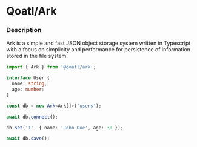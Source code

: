 # Qoatl/Ark

### Description

Ark is a simple and fast JSON object storage system written in Typescript with a focus on simplicity and performance for persistence of information stored in the file system.


```ts
import { Ark } from '@qoatl/ark';

interface User {
  name: string;
  age: number;
}

const db = new Ark<Ark[]>('users');

await db.connect();

db.set('1', { name: 'John Doe', age: 30 });

await db.save();
```